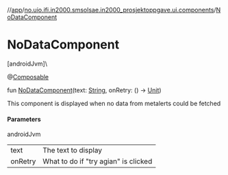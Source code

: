 //[app](../../index.md)/[no.uio.ifi.in2000.smsolsae.in2000_prosjektoppgave.ui.components](index.md)/[NoDataComponent](-no-data-component.md)

# NoDataComponent

[androidJvm]\

@[Composable](https://developer.android.com/reference/kotlin/androidx/compose/runtime/Composable.html)

fun [NoDataComponent](-no-data-component.md)(text: [String](https://kotlinlang.org/api/latest/jvm/stdlib/kotlin/-string/index.html), onRetry: () -&gt; [Unit](https://kotlinlang.org/api/latest/jvm/stdlib/kotlin/-unit/index.html))

This component is displayed when no data from metalerts could be fetched

#### Parameters

androidJvm

| | |
|---|---|
| text | The text to display |
| onRetry | What to do if &quot;try agian&quot; is clicked |
